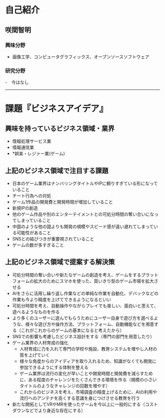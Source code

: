 # 自己紹介

## 咲間智明

### 興味分野

- 画像工学、コンピュータグラフィックス、オープンソースソフトウェア

### 研究分野

-　今はなし

***

# 課題『ビジネスアイデア』

## 興味を持っているビジネス領域・業界

- 情報処理サービス業
- 情報通信業
- *娯楽・レジァー業(ゲーム)

## 上記のビジネス領域で注目する課題
- 日本のゲーム業界はナンバリングタイトルやIPに頼りすぎている形になっていること
- チート行為への対処
- ゲーム1作品の開発費と開発時間が増加していること
- 新規IPの創造
- 他のゲーム作品や別のエンターテイメントとの可処分時間の奪い合いになってしまっていること
- 中国のような他の国よりも開発の規模やスピード感が違い遅れてしまっている可能性があること
- SNSとの結びつきが重要視されていること
- ゲームの数が多すぎること

## 上記のビジネス領域で提案する解決策
- 可処分時間の奪い合いや新たなゲームの創造を考え、ゲームをするプラットフォームの拡大のためにスマホを使った、買いきり型のゲーム市場を拡大させる
- AIをさらに活用し繰り返し作業などの単純な作業を自動化、デバックなどの作業も今より精度を上げてできるようになるといい
- 可処分時間を考え、自動操作やながらプレイでも楽しい、面白いと思えて、遊べるようなものを作る
- より多くのユーザーに遊んでもらうためにユーザー自身で遊び方を選べるような、様々な遊び方や操作方法、プラットフォーム、自動機能などを用意する（これがこれからのゲームの基本になると考えたから）
- SNSでの影響も考慮したビジネス設計をする（専門の部門を用意したり）
- ゲーム業界の人材育成の強化
  - 人材育成に力を入れて専門の学校や施設、教育システムを増やし人材の質を上げていく
  - 様々な角度からのアイディアを取り入れるため、知識がなくても開発に参加できるようにする体制を整える 
  - ゲーム業界は流行の変化が早いことや開発時間と開発費を減らすために、ある程度のチャレンジをたくさんできる環境を作る（規模の小さいタイトルのようなチャレンジの回数を増やす）
  - これからのビジネスを考え、市場調査の精度上げるために、AIの利用や流行へのアンテナを高くする意識を身につけさせる教育を行う
- 新たな開拓としてVRやMRを使ったゲームを今以上に一般的にする（コストダウンなどでより身近な存在にする）








